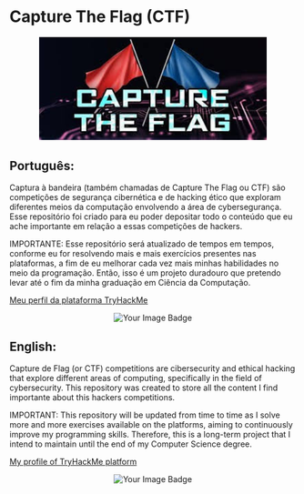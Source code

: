 # Capture The Flag (CTF)

<div align="center">
  <a href="Pictures/ctf_picture.jpg">
    <img src="Pictures/ctf_picture.jpg" alt="CTF Image" width="400">
  </a>
</div>

## Português:
Captura à bandeira (também chamadas de Capture The Flag ou CTF) são competições de segurança cibernética e de hacking ético que exploram diferentes meios da computação envolvendo a área de cybersegurança. Esse repositório foi criado para
eu poder depositar todo o conteúdo que eu ache importante em relação a essas competições de hackers. 

IMPORTANTE: Esse repositório será atualizado de tempos em tempos, conforme eu for resolvendo mais e mais exercícios presentes nas plataformas, a fim de eu melhorar cada vez mais minhas habilidades no meio da programação. Então, isso 
é um projeto duradouro que pretendo levar até o fim da minha graduação em Ciência da Computação. 

[Meu perfil da plataforma TryHackMe](https://tryhackme.com/p/Antonio.R.F)
</div>
<div align="center">
<img src="https://tryhackme-badges.s3.amazonaws.com/Antonio.R.F.png?timestamp=1700000001" alt="Your Image Badge" />
  
</div>


## English:
Capture de Flag (or CTF) competitions are cibersecurity and ethical hacking that explore different areas of computing, specifically in the field of cybersecurity. This repository was created to store all the content I find importante
about this hackers competitions.

IMPORTANT: This repository will be updated from time to time as I solve more and more exercises available on the platforms, aiming to continuously improve my programming skills.
Therefore, this is a long-term project that I intend to maintain until the end of my Computer Science degree.

[My profile of TryHackMe platform](https://tryhackme.com/p/Antonio.R.F)
</div>
<div align="center">
<img src="https://tryhackme-badges.s3.amazonaws.com/Antonio.R.F.png?timestamp=1700000001" alt="Your Image Badge" />



</div>
